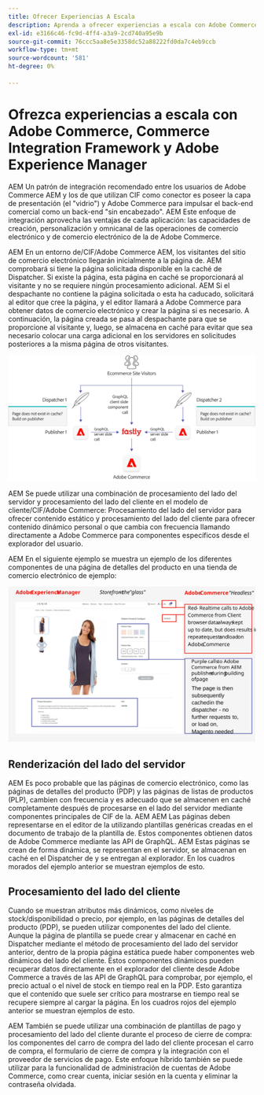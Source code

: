 ```yaml
---
title: Ofrecer Experiencias A Escala
description: Aprenda a ofrecer experiencias a escala con Adobe Commerce y Adobe Experience Manager.
exl-id: e3166c46-fc9d-4ff4-a3a9-2cd740a95e9b
source-git-commit: 76ccc5aa8e5e3358dc52a88222fd0da7c4eb9ccb
workflow-type: tm+mt
source-wordcount: '581'
ht-degree: 0%

---
```


# Ofrezca experiencias a escala con Adobe Commerce, Commerce Integration Framework y Adobe Experience Manager

AEM Un patrón de integración recomendado entre los usuarios de Adobe Commerce AEM y los de que utilizan CIF como conector es poseer la capa de presentación (el &quot;vidrio&quot;) y Adobe Commerce para impulsar el back-end comercial como un back-end &quot;sin encabezado&quot;. AEM Este enfoque de integración aprovecha las ventajas de cada aplicación: las capacidades de creación, personalización y omnicanal de las operaciones de comercio electrónico y de comercio electrónico de la de Adobe Commerce.

AEM En un entorno de/CIF/Adobe Commerce AEM, los visitantes del sitio de comercio electrónico llegarán inicialmente a la página de. AEM comprobará si tiene la página solicitada disponible en la caché de Dispatcher. Si existe la página, esta página en caché se proporcionará al visitante y no se requiere ningún procesamiento adicional. AEM Si el despachante no contiene la página solicitada o esta ha caducado, solicitará al editor que cree la página, y el editor llamará a Adobe Commerce para obtener datos de comercio electrónico y crear la página si es necesario. A continuación, la página creada se pasa al despachante para que se proporcione al visitante y, luego, se almacena en caché para evitar que sea necesario colocar una carga adicional en los servidores en solicitudes posteriores a la misma página de otros visitantes.

![Diagrama general de la arquitectura de Adobe de Experience Manager y Adobe Commerce](../assets/commerce-at-scale/overview.png)

AEM Se puede utilizar una combinación de procesamiento del lado del servidor y procesamiento del lado del cliente en el modelo de cliente/CIF/Adobe Commerce: Procesamiento del lado del servidor para ofrecer contenido estático y procesamiento del lado del cliente para ofrecer contenido dinámico personal o que cambia con frecuencia llamando directamente a Adobe Commerce para componentes específicos desde el explorador del usuario.

AEM En el siguiente ejemplo se muestra un ejemplo de los diferentes componentes de una página de detalles del producto en una tienda de comercio electrónico de ejemplo:

![Diagrama general de la arquitectura de Adobe de Experience Manager y Adobe Commerce](../assets/commerce-at-scale/product-details-page.svg)

## Renderización del lado del servidor

AEM Es poco probable que las páginas de comercio electrónico, como las páginas de detalles del producto (PDP) y las páginas de listas de productos (PLP), cambien con frecuencia y es adecuado que se almacenen en caché completamente después de procesarse en el lado del servidor mediante componentes principales de CIF de la. AEM AEM Las páginas deben representarse en el editor de la utilizando plantillas genéricas creadas en el documento de trabajo de la plantilla de. Estos componentes obtienen datos de Adobe Commerce mediante las API de GraphQL. AEM Estas páginas se crean de forma dinámica, se representan en el servidor, se almacenan en caché en el Dispatcher de y se entregan al explorador. En los cuadros morados del ejemplo anterior se muestran ejemplos de esto.

## Procesamiento del lado del cliente

Cuando se muestran atributos más dinámicos, como niveles de stock/disponibilidad o precio, por ejemplo, en las páginas de detalles del producto (PDP), se pueden utilizar componentes del lado del cliente. Aunque la página de plantilla se puede crear y almacenar en caché en Dispatcher mediante el método de procesamiento del lado del servidor anterior, dentro de la propia página estática puede haber componentes web dinámicos del lado del cliente. Estos componentes dinámicos pueden recuperar datos directamente en el explorador del cliente desde Adobe Commerce a través de las API de GraphQL para comprobar, por ejemplo, el precio actual o el nivel de stock en tiempo real en la PDP. Esto garantiza que el contenido que suele ser crítico para mostrarse en tiempo real se recupere siempre al cargar la página. En los cuadros rojos del ejemplo anterior se muestran ejemplos de esto.

AEM También se puede utilizar una combinación de plantillas de pago y procesamiento del lado del cliente durante el proceso de cierre de compra: los componentes del carro de compra del lado del cliente procesan el carro de compra, el formulario de cierre de compra y la integración con el proveedor de servicios de pago. Este enfoque híbrido también se puede utilizar para la funcionalidad de administración de cuentas de Adobe Commerce, como crear cuenta, iniciar sesión en la cuenta y eliminar la contraseña olvidada.
